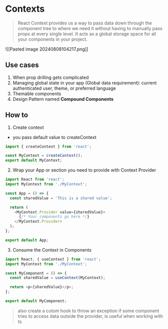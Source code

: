 
# Contexts
> React Context provides us a way to pass data down through the component tree to where we need it without having to manually pass props at every single level. It acts as a global storage space for all your components in your project.

![[Pasted image 20240808104217.png]]

## Use cases
1. When prop drilling gets complicated
2. Managing global state in your app (Global data requirement): current authenticated user, theme, or preferred language 
3. Themable components
4. Design Pattern named **Compound Components**
## How to
1. Create context
+ you pass default value to createContext
```javascript
import { createContext } from 'react';

const MyContext = createContext();
export default MyContext;
```

2. Wrap your App or section you need to provide with Context Provider
```javascript
import React from 'react';
import MyContext from './MyContext';

const App = () => {
  const sharedValue = 'This is a shared value';

  return (
    <MyContext.Provider value={sharedValue}>
      {/* Your components go here */}
    </MyContext.Provider>
  );
};

export default App;
```

3. Consume the Context in Components
```javascript
import React, { useContext } from 'react';
import MyContext from './MyContext';

const MyComponent = () => {
  const sharedValue = useContext(MyContext);

  return <p>{sharedValue}</p>;
};

export default MyComponent;
```

> also create a cutom hook to throw an exception if some component tries to access data outside the provider, is useful when working with ts